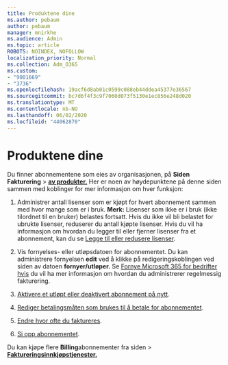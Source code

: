 ```yaml
---
title: Produktene dine
ms.author: pebaum
author: pebaum
manager: mnirkhe
ms.audience: Admin
ms.topic: article
ROBOTS: NOINDEX, NOFOLLOW
localization_priority: Normal
ms.collection: Adm_O365
ms.custom:
- "9001669"
- "3736"
ms.openlocfilehash: 19acf6d8ab01c0599c088eb44ddea45377e36567
ms.sourcegitcommit: bc7d6f4f3c9f7060d073f5130e1ec856e248d020
ms.translationtype: MT
ms.contentlocale: nb-NO
ms.lasthandoff: 06/02/2020
ms.locfileid: "44062870"
---
```

# <a name="your-products"></a>Produktene dine

Du finner abonnementene som eies av organisasjonen, på **Siden Fakturering**  >  **[av produkter.](https://go.microsoft.com/fwlink/p/?linkid=842054)** Her er noen av høydepunktene på denne siden sammen med koblinger for mer informasjon om hver funksjon:

1. Administrer antall lisenser som er kjøpt for hvert abonnement sammen med hvor mange som er i bruk.  **Merk:** Lisenser som ikke er i bruk (ikke tilordnet til en bruker) belastes fortsatt.  Hvis du ikke vil bli belastet for ubrukte lisenser, reduserer du antall kjøpte lisenser. Hvis du vil ha informasjon om hvordan du legger til eller fjerner lisenser fra et abonnement, kan du se [Legge til eller redusere lisenser](https://docs.microsoft.com/alchemyinsights/how-to-add-or-reduce-licenses).

2. Vis fornyelses- eller utløpsdatoen for abonnementet.  Du kan administrere fornyelsen **edit** ved å klikke på redigeringskoblingen ved siden av datoen **fornyer/utløper.**  Se [Fornye Microsoft 365 for bedrifter hvis](https://go.microsoft.com/fwlink/?linkid=2119216) du vil ha mer informasjon om hvordan du administrerer regelmessig fakturering.

3. [Aktivere et utløpt eller deaktivert abonnement på nytt](https://go.microsoft.com/fwlink/?linkid=2117519).

4. [Rediger betalingsmåten som brukes til å betale for abonnementet](https://go.microsoft.com/fwlink/?linkid=2117167).

5. [Endre hvor ofte du faktureres](https://go.microsoft.com/fwlink/?linkid=2119112).

6. [Si opp abonnementet](https://go.microsoft.com/fwlink/?linkid=2119113).

Du kan kjøpe flere **Billing**abonnementer fra siden  >  [**Faktureringsinnkjøpstjenester.**](https://go.microsoft.com/fwlink/p/?linkid=868433)

